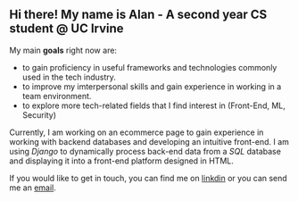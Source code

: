 ## Hi there! My name is Alan - A second year CS student @ UC Irvine

My main **goals** right now are:
- to gain proficiency in useful frameworks and technologies commonly used in the tech industry.
- to improve my imterpersonal skills and gain experience in working in a team environment.
- to explore more tech-related fields that I find interest in (Front-End, ML, Security)  

Currently, I am working on an ecommerce page to gain experience in working with backend databases and developing an intuitive front-end. I am using *Django* to dynamically process back-end data from a *SQL* database and displaying it into a front-end platform designed in HTML.

If you would like to get in touch, you can find me on [linkdin](https://www.linkedin.com/in/alan-yi-14003b225/) or you can send me an [email](yi.alan10@gmail.com).



<!--
**yialan6/yialan6** is a ✨ _special_ ✨ repository because its `README.md` (this file) appears on your GitHub profile.

Here are some ideas to get you started:

- 🔭 I’m currently working on ...
- 🌱 I’m currently learning ...
- 👯 I’m looking to collaborate on ...
- 🤔 I’m looking for help with ...
- 💬 Ask me about ...
- 📫 How to reach me: ...
- 😄 Pronouns: ...
- ⚡ Fun fact: ...
-->

